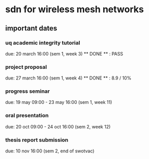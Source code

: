 # sdn for wireless mesh networks

## important dates

### uq academic integrity tutorial
due: 20 march 16:00 (sem 1, week 3)
** DONE ** : PASS

### project proposal
due: 27 march 16:00 (sem 1, week 4)
** DONE ** : 8.9 / 10%

### progress seminar
due: 19 may 09:00 - 23 may 16:00 (sem 1, week 11)

### oral presentation
due: 20 oct 09:00 - 24 oct 16:00 (sem 2, week 12)

### thesis report submission
due: 10 nov 16:00 (sem 2, end of swotvac)

